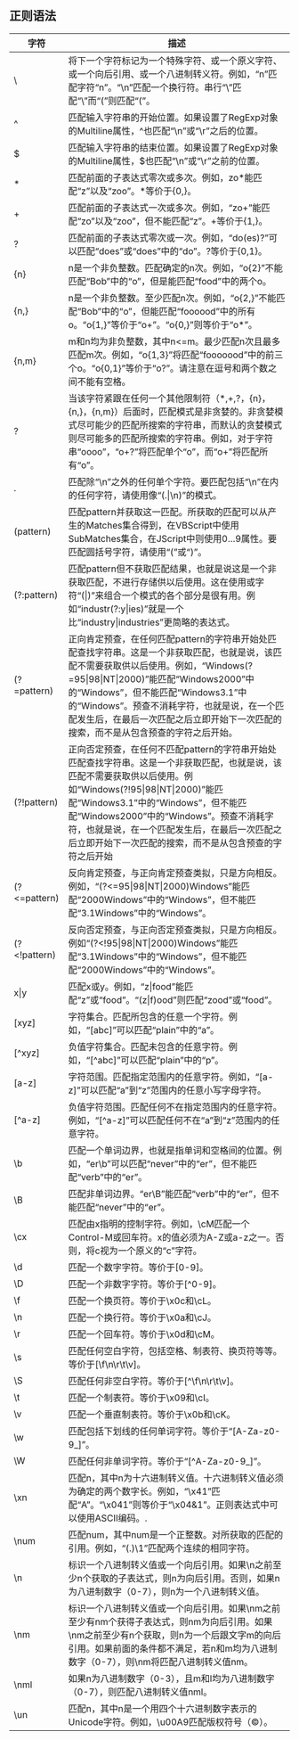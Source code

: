 ##  正则语法
|  字符	  |  描述  |
| ------- |  ---------  |
|  \	  |  将下一个字符标记为一个特殊字符、或一个原义字符、或一个向后引用、或一个八进制转义符。例如，“n”匹配字符“n”。“\n”匹配一个换行符。串行“\\”匹配“\”而“\(”则匹配“(”。  |
|  ^	  |  匹配输入字符串的开始位置。如果设置了RegExp对象的Multiline属性，^也匹配“\n”或“\r”之后的位置。  |
|  $	  |  匹配输入字符串的结束位置。如果设置了RegExp对象的Multiline属性，$也匹配“\n”或“\r”之前的位置。  |
|  *	  |  匹配前面的子表达式零次或多次。例如，zo\*能匹配“z”以及“zoo”。*等价于{0,}。  |
|  +	  |  匹配前面的子表达式一次或多次。例如，“zo+”能匹配“zo”以及“zoo”，但不能匹配“z”。+等价于{1,}。  |
|  ?	  |  匹配前面的子表达式零次或一次。例如，“do(es)?”可以匹配“does”或“does”中的“do”。?等价于{0,1}。  |
|  {n}	  |  n是一个非负整数。匹配确定的n次。例如，“o{2}”不能匹配“Bob”中的“o”，但是能匹配“food”中的两个o。  |
|  {n,}	  |  n是一个非负整数。至少匹配n次。例如，“o{2,}”不能匹配“Bob”中的“o”，但能匹配“foooood”中的所有o。“o{1,}”等价于“o+”。“o{0,}”则等价于“o*”。  |
|  {n,m}	  |  m和n均为非负整数，其中n<=m。最少匹配n次且最多匹配m次。例如，“o{1,3}”将匹配“fooooood”中的前三个o。“o{0,1}”等价于“o?”。请注意在逗号和两个数之间不能有空格。  |
|  ?	  |  当该字符紧跟在任何一个其他限制符（*,+,?，{n}，{n,}，{n,m}）后面时，匹配模式是非贪婪的。非贪婪模式尽可能少的匹配所搜索的字符串，而默认的贪婪模式则尽可能多的匹配所搜索的字符串。例如，对于字符串“oooo”，“o+?”将匹配单个“o”，而“o+”将匹配所有“o”。  |
|  .	  |  匹配除“\n”之外的任何单个字符。要匹配包括“\n”在内的任何字符，请使用像“(.\|\n)”的模式。  |
|  (pattern)	  |  匹配pattern并获取这一匹配。所获取的匹配可以从产生的Matches集合得到，在VBScript中使用SubMatches集合，在JScript中则使用$0…$9属性。要匹配圆括号字符，请使用“\(”或“\)”。  |
|  (?:pattern)	  |  匹配pattern但不获取匹配结果，也就是说这是一个非获取匹配，不进行存储供以后使用。这在使用或字符“(\|)”来组合一个模式的各个部分是很有用。例如“industr(?:y\|ies)”就是一个比“industry\|industries”更简略的表达式。  |
|  (?=pattern)	  |  正向肯定预查，在任何匹配pattern的字符串开始处匹配查找字符串。这是一个非获取匹配，也就是说，该匹配不需要获取供以后使用。例如，“Windows(?=95\|98\|NT\|2000)”能匹配“Windows2000”中的“Windows”，但不能匹配“Windows3.1”中的“Windows”。预查不消耗字符，也就是说，在一个匹配发生后，在最后一次匹配之后立即开始下一次匹配的搜索，而不是从包含预查的字符之后开始。  |
|  (?!pattern)	  |  正向否定预查，在任何不匹配pattern的字符串开始处匹配查找字符串。这是一个非获取匹配，也就是说，该匹配不需要获取供以后使用。例如“Windows(?!95\|98\|NT\|2000)”能匹配“Windows3.1”中的“Windows”，但不能匹配“Windows2000”中的“Windows”。预查不消耗字符，也就是说，在一个匹配发生后，在最后一次匹配之后立即开始下一次匹配的搜索，而不是从包含预查的字符之后开始  |
|  (?<=pattern)	  |  反向肯定预查，与正向肯定预查类拟，只是方向相反。例如，“(?<=95\|98\|NT\|2000)Windows”能匹配“2000Windows”中的“Windows”，但不能匹配“3.1Windows”中的“Windows”。  |
|  (?<!pattern)	  |  反向否定预查，与正向否定预查类拟，只是方向相反。例如“(?<!95\|98\|NT\|2000)Windows”能匹配“3.1Windows”中的“Windows”，但不能匹配“2000Windows”中的“Windows”。  |
|  x\|y	  |  匹配x或y。例如，“z\|food”能匹配“z”或“food”。“(z\|f)ood”则匹配“zood”或“food”。  |
|  [xyz]	  |  字符集合。匹配所包含的任意一个字符。例如，“[abc]”可以匹配“plain”中的“a”。  |
|  [^xyz]	  |  负值字符集合。匹配未包含的任意字符。例如，“[^abc]”可以匹配“plain”中的“p”。  |
|  [a-z]	  |  字符范围。匹配指定范围内的任意字符。例如，“[a-z]”可以匹配“a”到“z”范围内的任意小写字母字符。  |
|  [^a-z]	  |  负值字符范围。匹配任何不在指定范围内的任意字符。例如，“[^a-z]”可以匹配任何不在“a”到“z”范围内的任意字符。  |
|  \b	  |  匹配一个单词边界，也就是指单词和空格间的位置。例如，“er\b”可以匹配“never”中的“er”，但不能匹配“verb”中的“er”。  |
|  \B	  |  匹配非单词边界。“er\B”能匹配“verb”中的“er”，但不能匹配“never”中的“er”。  |
|  \cx	  |  匹配由x指明的控制字符。例如，\cM匹配一个Control-M或回车符。x的值必须为A-Z或a-z之一。否则，将c视为一个原义的“c”字符。  |
|  \d	  |  匹配一个数字字符。等价于[0-9]。  |
|  \D	  |  匹配一个非数字字符。等价于[^0-9]。  |
|  \f	  |  匹配一个换页符。等价于\x0c和\cL。  |
|  \n	  |  匹配一个换行符。等价于\x0a和\cJ。  |
|  \r	  |  匹配一个回车符。等价于\x0d和\cM。  |
|  \s	  |  匹配任何空白字符，包括空格、制表符、换页符等等。等价于[\f\n\r\t\v]。  |
|  \S	  |  匹配任何非空白字符。等价于[^\f\n\r\t\v]。
|  \t	  |  匹配一个制表符。等价于\x09和\cI。  |
|  \v	  |  匹配一个垂直制表符。等价于\x0b和\cK。  |
|  \w	  |  匹配包括下划线的任何单词字符。等价于“[A-Za-z0-9_]”。  |
|  \W	  |  匹配任何非单词字符。等价于“[^A-Za-z0-9_]”。  |
|  \xn	  |  匹配n，其中n为十六进制转义值。十六进制转义值必须为确定的两个数字长。例如，“\x41”匹配“A”。“\x041”则等价于“\x04&1”。正则表达式中可以使用ASCII编码。.  |
|  \num	  |  匹配num，其中num是一个正整数。对所获取的匹配的引用。例如，“(.)\1”匹配两个连续的相同字符。  |
|  \n	  |  标识一个八进制转义值或一个向后引用。如果\n之前至少n个获取的子表达式，则n为向后引用。否则，如果n为八进制数字（0-7），则n为一个八进制转义值。  |
|  \nm	  |  标识一个八进制转义值或一个向后引用。如果\nm之前至少有nm个获得子表达式，则nm为向后引用。如果\nm之前至少有n个获取，则n为一个后跟文字m的向后引用。如果前面的条件都不满足，若n和m均为八进制数字（0-7），则\nm将匹配八进制转义值nm。  |
|  \nml	  |  如果n为八进制数字（0-3），且m和l均为八进制数字（0-7），则匹配八进制转义值nml。  |
|  \un	  |  匹配n，其中n是一个用四个十六进制数字表示的Unicode字符。例如，\u00A9匹配版权符号（©）。  |